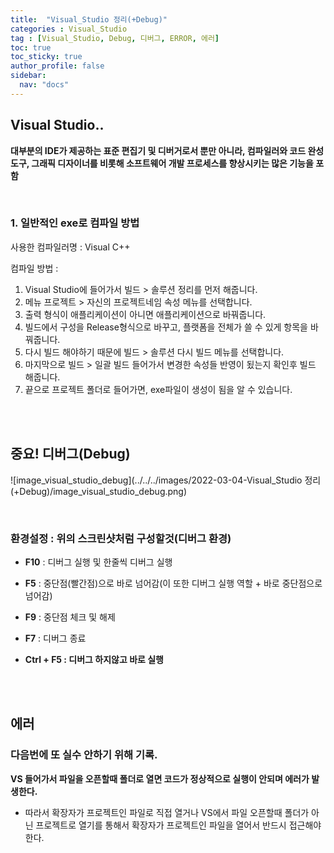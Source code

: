 ```yaml
---
title:  "Visual_Studio 정리(+Debug)"
categories : Visual_Studio
tag : [Visual_Studio, Debug, 디버그, ERROR, 에러]
toc: true
toc_sticky: true
author_profile: false
sidebar:
  nav: "docs"
---
```




## Visual Studio..

 **대부분의 IDE가 제공하는 표준 편집기 및 디버거로서 뿐만 아니라, 컴파일러와 코드 완성 도구, 그래픽 디자이너를 비롯해 소프트웨어 개발 프로세스를 향상시키는 많은 기능을 포함**

<br>


### 1. 일반적인 exe로 컴파일 방법

사용한 컴파일러명 : Visual C++

컴파일 방법 : 

1. Visual Studio에 들어가서 빌드 > 솔루션 정리를 먼저 해줍니다.
2. 메뉴 프로젝트 > 자신의 프로젝트네임 속성 메뉴를 선택합니다.
3. 출력 형식이 애플리케이션이 아니면 애플리케이션으로 바꿔줍니다.
4. 빌드에서 구성을 Release형식으로 바꾸고, 플랫폼을 전체가 쓸 수 있게 항목을 바꿔줍니다.
5. 다시 빌드 해야하기 때문에 빌드 > 솔루션 다시 빌드 메뉴를 선택합니다.
6. 마지막으로 빌드 > 일괄 빌드 들어가서 변경한 속성들 반영이 됬는지 확인후 빌드 해줍니다.
7. 끝으로 프로젝트 폴더로 들어가면, exe파일이 생성이 됨을 알 수 있습니다.

<br><br>

## 중요! 디버그(Debug)

![image_visual_studio_debug](../../../images/2022-03-04-Visual_Studio 정리(+Debug)/image_visual_studio_debug.png)

<br>

### 환경설정 : 위의 스크린샷처럼 구성할것(디버그 환경)

* **F10** : 디버그 실행 및 한줄씩 디버그 실행
* **F5** : 중단점(빨간점)으로 바로 넘어감(이 또한 디버그 실행 역할 + 바로 중단점으로 넘어감)
* **F9** : 중단점 체크 및 해제
* **F7** : 디버그 종료

* **Ctrl + F5 : 디버그 하지않고 바로 실행**

<br><br>

## 에러

### 다음번에 또 실수 안하기 위해 기록.

**VS 들어가서 파일을 오픈할때 폴더로 열면 코드가 정상적으로 실행이 안되며 에러가 발생한다.**

* 따라서 확장자가 프로젝트인 파일로 직접 열거나 VS에서 파일 오픈할때 폴더가 아닌 프로젝트로 열기를 통해서 확장자가 프로젝트인 파일을 열어서 반드시 접근해야한다.
